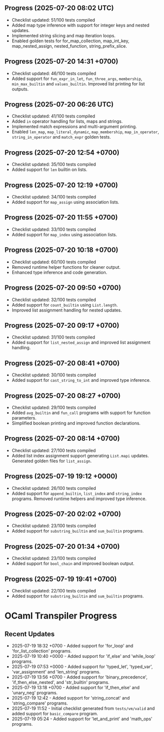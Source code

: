 ## Progress (2025-07-20 08:02 UTC)
- Checklist updated: 51/100 tests compiled
- Added map type inference with support for integer keys and nested updates.
- Implemented string slicing and map iteration loops.
- Enabled golden tests for for_map_collection, map_int_key, map_nested_assign, nested_function, string_prefix_slice.

## Progress (2025-07-20 14:31 +0700)
- Checklist updated: 46/100 tests compiled
- Added support for `fun_expr_in_let`, `fun_three_args`, `membership`, `min_max_builtin` and `values_builtin`. Improved list printing for list outputs.

## Progress (2025-07-20 06:26 UTC)
- Checklist updated: 41/100 tests compiled
- Added `in` operator handling for lists, maps and strings.
- Implemented match expressions and multi-argument printing.
- Enabled `len_map`, `map_literal_dynamic`, `map_membership`, `map_in_operator`, `string_in_operator` and `match_expr` golden tests.

## Progress (2025-07-20 12:54 +0700)
- Checklist updated: 35/100 tests compiled
- Added support for `len` builtin on lists.

## Progress (2025-07-20 12:19 +0700)
- Checklist updated: 34/100 tests compiled
- Added support for `map_assign` using association lists.

## Progress (2025-07-20 11:55 +0700)
- Checklist updated: 33/100 tests compiled
- Added support for `map_index` using association lists.

## Progress (2025-07-20 10:18 +0700)
- Checklist updated: 60/100 tests compiled
- Removed runtime helper functions for cleaner output.
- Enhanced type inference and code generation.

## Progress (2025-07-20 09:50 +0700)
- Checklist updated: 32/100 tests compiled
- Added support for `count_builtin` using `List.length`.
- Improved list assignment handling for nested updates.

## Progress (2025-07-20 09:17 +0700)
- Checklist updated: 31/100 tests compiled
- Added support for `list_nested_assign` and improved list assignment handling.

## Progress (2025-07-20 08:41 +0700)
- Checklist updated: 30/100 tests compiled
- Added support for `cast_string_to_int` and improved type inference.

## Progress (2025-07-20 08:27 +0700)
- Checklist updated: 29/100 tests compiled
- Added `avg_builtin` and `fun_call` programs with support for function parameters.
- Simplified boolean printing and improved function declarations.

## Progress (2025-07-20 08:14 +0700)
- Checklist updated: 27/100 tests compiled
- Added list index assignment support generating `List.mapi` updates. Generated golden files for `list_assign`.

## Progress (2025-07-19 19:12 +0000)
- Checklist updated: 26/100 tests compiled
- Added support for `append_builtin`, `list_index` and `string_index` programs. Removed runtime helpers and improved type inference.

## Progress (2025-07-20 02:02 +0700)
- Checklist updated: 23/100 tests compiled
- Added support for `substring_builtin` and `sum_builtin` programs.

## Progress (2025-07-20 01:34 +0700)
- Checklist updated: 23/100 tests compiled
- Added support for `bool_chain` and improved boolean output.

## Progress (2025-07-19 19:41 +0700)
- Checklist updated: 22/100 tests compiled
- Added support for `substring_builtin` and `sum_builtin` programs.

# OCaml Transpiler Progress

## Recent Updates
- 2025-07-19 18:32 +0700 - Added support for 'for_loop' and 'for_list_collection' programs.
- 2025-07-19 10:40 +0000 - Added support for 'if_else' and 'while_loop' programs.
- 2025-07-19 07:53 +0000 - Added support for 'typed_let', 'typed_var', 'var_assignment' and 'len_string' programs.
- 2025-07-19 13:56 +0700 - Added support for 'binary_precedence', 'if_then_else_nested', and 'str_builtin' programs.
- 2025-07-19 13:18 +0700 - Added support for 'if_then_else' and 'unary_neg' programs.
- 2025-07-19 12:42 - Added support for 'string_concat' and 'string_compare' programs.
- 2025-07-19 11:52 - Initial checklist generated from `tests/vm/valid` and added support for `basic_compare` program.
- 2025-07-19 05:24 - Added support for 'let_and_print' and 'math_ops' programs.
